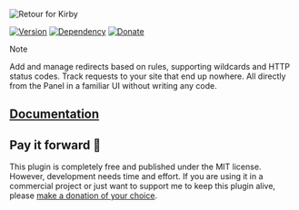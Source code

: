 ![Retour for Kirby](https://distantnative.com/retour-for-kirby/ogimage.png)

[![Version](https://img.shields.io/badge/version-5.4.0-8dbae7.svg?style=for-the-badge)](https://github.com/distantnative/retour-for-kirby/releases)
[![Dependency](https://img.shields.io/badge/kirby-4.3.1_%2F_5.x-f0d575.svg?style=for-the-badge)](https://getkirby.com/)
[![Donate](https://img.shields.io/badge/support-give_back-bdde7a.svg?style=for-the-badge)](https://paypal.me/distantnative)

> [!NOTE]
> Add and manage redirects based on rules, supporting wildcards and HTTP status codes. Track requests to your site that end up nowhere. All directly from the Panel in a familiar UI without writing any code.

## [Documentation](https://distantnative.github.io/retour-for-kirby/)

## Pay it forward 💛

This plugin is completely free and published under the MIT license. However, development needs time and effort. If you are using it in a commercial project or just want to support me to keep this plugin alive, please [make a donation of your choice](https://paypal.me/distantnative).
